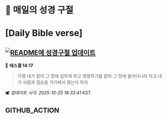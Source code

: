 # 🙏 매일의 성경 구절
# [Daily Bible verse]
## [![README에 성경구절 업데이트](https://github.com/DONGSUKA/first_test/actions/workflows/update-readme-bible.yml/badge.svg)](https://github.com/DONGSUKA/first_test/actions/workflows/update-readme-bible.yml)
<!-- START_BIBLE_VERSE -->
📖 **에스겔 14:17**
> 가령 내가 칼이 그 땅에 임하게 하고 명령하기를 칼아 그 땅에 돌아다니라 하고 내가 사람과 짐승을 거기에서 끊는다 하자

🕊️ _업데이트 시각: 2025-10-25 18:33:41 KST_
  <!-- END_BIBLE_VERSE -->
## GITHUB_ACTION
